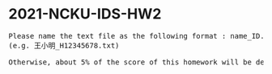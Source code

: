 # 2021-NCKU-IDS-HW2
<pre>
Please name the text file as the following format : name_ID.txt
(e.g. 王小明_H12345678.txt)

Otherwise, about 5% of the score of this homework will be deducted.
</pre>

